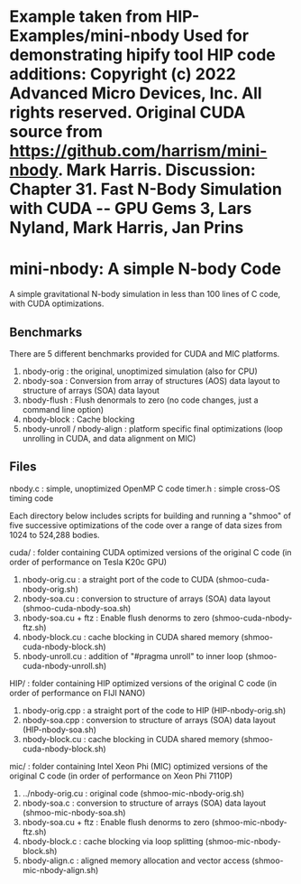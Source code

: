 Example taken from HIP-Examples/mini-nbody
   Used for demonstrating hipify tool
   HIP code additions: Copyright (c) 2022 Advanced Micro Devices, Inc. All rights reserved.
Original CUDA source from https://github.com/harrism/mini-nbody. Mark Harris.
Discussion: Chapter 31. Fast N-Body Simulation with CUDA -- GPU Gems 3,
   Lars Nyland, Mark Harris, Jan Prins
================================
mini-nbody: A simple N-body Code
================================

A simple gravitational N-body simulation in less than 100 lines of C code, with CUDA optimizations.

Benchmarks
----------

There are 5 different benchmarks provided for CUDA and MIC platforms.

1. nbody-orig : the original, unoptimized simulation (also for CPU)
2. nbody-soa  : Conversion from array of structures (AOS) data layout to structure of arrays (SOA) data layout
3. nbody-flush : Flush denormals to zero (no code changes, just a command line option)
4. nbody-block : Cache blocking
5. nbody-unroll / nbody-align : platform specific final optimizations (loop unrolling in CUDA, and data alignment on MIC)

Files
-----

nbody.c : simple, unoptimized OpenMP C code
timer.h : simple cross-OS timing code

Each directory below includes scripts for building and running a "shmoo" of five successive optimizations of the code over a range of data sizes from 1024 to 524,288 bodies.

cuda/ : folder containing CUDA optimized versions of the original C code (in order of performance on Tesla K20c GPU)
  1. nbody-orig.cu   : a straight port of the code to CUDA (shmoo-cuda-nbody-orig.sh)
  2. nbody-soa.cu    : conversion to structure of arrays (SOA) data layout (shmoo-cuda-nbody-soa.sh)
  3. nbody-soa.cu + ftz : Enable flush denorms to zero (shmoo-cuda-nbody-ftz.sh)
  4. nbody-block.cu  : cache blocking in CUDA shared memory (shmoo-cuda-nbody-block.sh)
  5. nbody-unroll.cu : addition of "#pragma unroll" to inner loop (shmoo-cuda-nbody-unroll.sh)

HIP/ : folder containing HIP optimized versions of the original C code (in order of performance on FIJI NANO)
  1. nbody-orig.cpp   : a straight port of the code to HIP (HIP-nbody-orig.sh)
  2. nbody-soa.cpp    : conversion to structure of arrays (SOA) data layout (HIP-nbody-soa.sh)
  3. nbody-block.cu  : cache blocking in CUDA shared memory (shmoo-cuda-nbody-block.sh)



mic/  : folder containing Intel Xeon Phi (MIC) optimized versions of the original C code (in order of performance on Xeon Phi 7110P)
  1. ../nbody-orig.cu : original code (shmoo-mic-nbody-orig.sh)
  2. nbody-soa.c     : conversion to structure of arrays (SOA) data layout (shmoo-mic-nbody-soa.sh)
  3. nbody-soa.cu + ftz : Enable flush denorms to zero (shmoo-mic-nbody-ftz.sh)
  4. nbody-block.c   : cache blocking via loop splitting (shmoo-mic-nbody-block.sh)
  5. nbody-align.c   : aligned memory allocation and vector access (shmoo-mic-nbody-align.sh)

